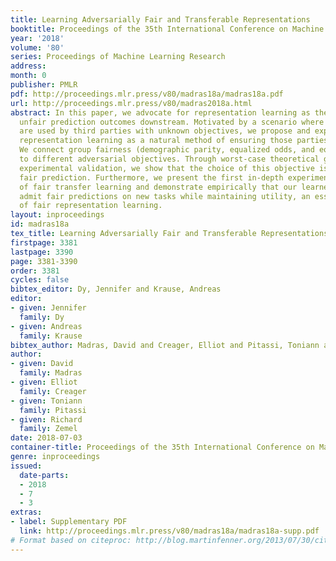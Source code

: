 ```yaml
---
title: Learning Adversarially Fair and Transferable Representations
booktitle: Proceedings of the 35th International Conference on Machine Learning
year: '2018'
volume: '80'
series: Proceedings of Machine Learning Research
address: 
month: 0
publisher: PMLR
pdf: http://proceedings.mlr.press/v80/madras18a/madras18a.pdf
url: http://proceedings.mlr.press/v80/madras2018a.html
abstract: In this paper, we advocate for representation learning as the key to mitigating
  unfair prediction outcomes downstream. Motivated by a scenario where learned representations
  are used by third parties with unknown objectives, we propose and explore adversarial
  representation learning as a natural method of ensuring those parties act fairly.
  We connect group fairness (demographic parity, equalized odds, and equal opportunity)
  to different adversarial objectives. Through worst-case theoretical guarantees and
  experimental validation, we show that the choice of this objective is crucial to
  fair prediction. Furthermore, we present the first in-depth experimental demonstration
  of fair transfer learning and demonstrate empirically that our learned representations
  admit fair predictions on new tasks while maintaining utility, an essential goal
  of fair representation learning.
layout: inproceedings
id: madras18a
tex_title: Learning Adversarially Fair and Transferable Representations
firstpage: 3381
lastpage: 3390
page: 3381-3390
order: 3381
cycles: false
bibtex_editor: Dy, Jennifer and Krause, Andreas
editor:
- given: Jennifer
  family: Dy
- given: Andreas
  family: Krause
bibtex_author: Madras, David and Creager, Elliot and Pitassi, Toniann and Zemel, Richard
author:
- given: David
  family: Madras
- given: Elliot
  family: Creager
- given: Toniann
  family: Pitassi
- given: Richard
  family: Zemel
date: 2018-07-03
container-title: Proceedings of the 35th International Conference on Machine Learning
genre: inproceedings
issued:
  date-parts:
  - 2018
  - 7
  - 3
extras:
- label: Supplementary PDF
  link: http://proceedings.mlr.press/v80/madras18a/madras18a-supp.pdf
# Format based on citeproc: http://blog.martinfenner.org/2013/07/30/citeproc-yaml-for-bibliographies/
---
```

